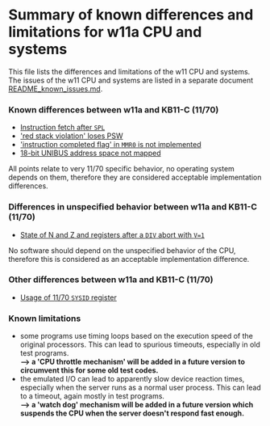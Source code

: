 # Summary of known differences and limitations for w11a CPU and systems

This file lists the differences and limitations of the w11 CPU and systems.
The issues of the w11 CPU and systems are listed in a separate document
[README_known_issues.md](README_known_issues.md).

### Known differences between w11a and KB11-C (11/70)
- [Instruction fetch after `SPL`](w11a_diff_70_spl_bug.md)
- ['red stack violation' loses PSW](w11a_diff_70_red_stack_abort.md)
- ['instruction completed flag' in `MMR0` is not implemented](w11a_diff_70_instruction_complete.md)
- [18-bit UNIBUS address space not mapped](w11a_diff_70_unibus_mapping.md)

All points relate to very 11/70 specific behavior, no operating system
depends on them, therefore they are considered acceptable implementation
differences.

### Differences in unspecified behavior between w11a and KB11-C (11/70)
- [State of N and Z and registers after a `DIV` abort with `V=1`](w11a_diff_70_div_after_v1.md)

No software should depend on the unspecified behavior of the CPU, therefore
this is considered as an acceptable implementation difference.

### Other differences between w11a and KB11-C (11/70)
- [Usage of 11/70 `SYSID` register](w11a_diff_70_sysid_usage.md)

### <a id="lim">Known limitations</a>

- some programs use timing loops based on the execution speed of the
  original processors. This can lead to spurious timeouts, especially
  in old test programs.  
  **--> a 'CPU throttle mechanism' will be added in a future version to 
  circumvent this for some old test codes.**
- the emulated I/O can lead to apparently slow device reaction times,
  especially when the server runs as a normal user process. This can lead
  to a timeout, again mostly in test programs.  
  **--> a 'watch dog' mechanism will be added in a future version which
  suspends the CPU when the server doesn't respond fast enough.**
